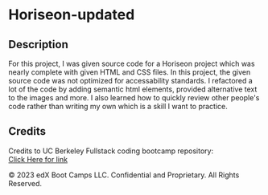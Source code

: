 # Horiseon-updated

## Description 

For this project, I was given source code for a Horiseon project which was nearly complete with given HTML and CSS files. In this project, the given source code was not optimized for accessability standards. I refactored a lot of the code by adding semantic html elements, provided alternative text to the images and more. I also learned how to quickly review other people's code rather than writing my own which is a skill I want to practice.

## Credits

Credits to UC Berkeley Fullstack coding bootcamp repository:
<br>
[Click Here for link](https://github.com/coding-boot-camp/urban-octo-telegram)


© 2023 edX Boot Camps LLC. Confidential and Proprietary. All Rights Reserved.